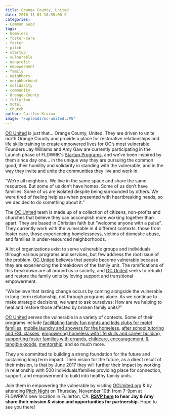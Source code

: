 ```yaml
---
title: Orange County, United
date: 2016-11-01 16:55:00 Z
categories:
- Common Good
tags:
- homeless
- foster-care
- foster
- pitch
- startup
- vulnerable
- nonprofit
- empowerment
- family
- neighbors
- neighborhood
- solidarity
- community
- Orange-County
- fullerton
- motel
- church
author: Caitlin Kraina
image: "/uploads/oc-united.JPG"
---
```


[OC United](https://ocunited.org) is just that… Orange County, United. They are driven to unite north Orange County and provide a place for restorative relationships and life skills training to create empowered lives for OC’s most vulnerable. Founders Jay Williams and Amy Gaw are currently participating in the Launch phase of FLDWRK's [Startup Programs](/startups), and we’ve been inspired by them since day one… in the unique way they are pursuing the common good, their humility and solidarity in standing with the vulnerable, and in the way they invite and unite the communities they live and work in. <!-- more -->

“We’re all neighbors. We live in the same space and share the same resources. But some of us don’t have homes. Some of us don’t have families. Some of us are isolated despite being surrounded by others. We were tired of feeling helpless when presented with heartbreaking needs, so we decided to do something about it.”

The [OC United](https://ocunited.org) team is made up of a collection of citizens, non-profits and churches that believe they can accomplish more working together than apart. They are based in Christian faith but “welcome anyone with a pulse”. They currently work with the vulnerable in 4 different contexts: those from foster care, those experiencing homelessness, victims of domestic abuse, and families in under-resourced neighborhoods.

A lot of organizations exist to serve vulnerable groups and individuals through various programs and services, but few address the root issue of the problem. [OC United](https://ocunited.org) believes that people become vulnerable because they are experiencing the breakdown of the family unit. The ramifications of this breakdown are all around us in society, and [OC United](https://ocunited.org) seeks to rebuild and restore the family units by loving support and transitional empowerment.

“We believe that lasting change occurs by coming alongside the vulnerable in long-term relationship, not through programs alone. As we continue to make strategic decisions, we want to ask ourselves: How are we helping to heal and restore those affected by broken family units?”

[OC United](https://ocunited.org) serves the vulnerable in a variety of contexts. Some of their programs include [facilitating family fun nights and kids clubs for motel families](https://ocunited.org/homeless/), [mobile laundry and showers for the homeless](https://ocunited.org/homeless/), [after school tutoring and ESL classes](https://ocunited.org/neighbors/), [empowering homeless with life skills and career building](https://ocunited.org/homeless/), [supporting foster families with errands, childcare, encouragement, & tangible goods](https://ocunited.org/foster-care/), [mentorship](https://ocunited.org/foster-care/), and so much more.

They are committed to building a strong foundation for the future and sustaining long term impact. Their vision for the future, as a direct result of their mission, is that by June 2017 they will further their impact by working in relationship with 500 individuals/families providing place for connection, support, and empowerment to build into healthy family units.

Join them in empowering the vulnerable by visiting [OCUnited.org](https://ocunited.org) & by attending [Pitch Night](https://wayfare.ticketleap.com/wayfare-labs-pitch-night/) on Thursday, November 10th from 7-9pm at FLDWRK's new location in Fullerton, CA. **[RSVP here](https://wayfare.ticketleap.com/wayfare-labs-pitch-night/) to hear Jay & Amy share their mission & vision and opportunities for partnership.** Hope to see you there!
